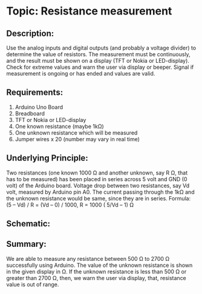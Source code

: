 # Topic: Resistance measurement
## Description: 
Use the analog inputs and digital outputs (and probably a voltage divider) to determine the value of resistors. The measurement must be continuously, and the result must be shown on a display (TFT or Nokia or LED-display). Check for extreme values and warn the user via display or beeper. Signal if measurement is ongoing or has ended and values are valid.

## Requirements:
1.	Arduino Uno Board
2.	Breadboard
3.	TFT or Nokia or LED-display
4.	One known resistance (maybe 1kΩ)
5.	One unknown resistance which will be measured
6.	Jumper wires x 20 (number may vary in real time)

## Underlying Principle: 
Two resistances (one known 1000 Ω and another unknown, say R Ω, that has to be measured) has been placed in series across 5 volt and GND (0 volt) of the Arduino board.
Voltage drop between two resistances, say Vd volt, measured by Arduino pin A0.
The current passing through the 1kΩ and the unknown resistance would be same, since they are in series.
Formula: (5 – Vd) / R = (Vd – 0) / 1000, 
	R = 1000 ( 5/Vd – 1) Ω
  
## Schematic:

## Summary:
We are able to measure any resistance between 500 Ω to 2700 Ω successfully using Arduino.
The value of the unknown resistance is shown in the given display in Ω.
If the unknown resistance is less than 500 Ω or greater than 2700 Ω, then, we warn the user via display, that, resistance value is out of range.
